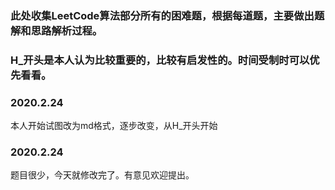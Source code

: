 ### 此处收集LeetCode算法部分所有的困难题，根据每道题，主要做出题解和思路解析过程。

### H_开头是本人认为比较重要的，比较有启发性的。时间受制时可以优先看看。

### 2020.2.24

本人开始试图改为md格式，逐步改变，从H_开头开始

### 2020.2.24

题目很少，今天就修改完了。有意见欢迎提出。